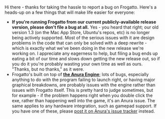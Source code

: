 Hi there - thanks for taking the hassle to report a bug on Frogatto.  Here's a heads-up on a few things that will make life easier for everyone:
- **If you're running Frogatto from our current publicly-available release version, please don't file a bug at all.**  Yes - you heard that right; our old version 1.3 (on the Mac App Store, Ubuntu's repos, etc) is no longer being actively supported.  Most of the serious issues with it are design problems in the code that can only be solved with a deep rewrite - which is exactly what we've been doing in the new release we're working on.  I appreciate any eagerness to help, but filing a bug ends up eating a bit of our time and slows down getting the new release out, so if you do it you're probably wasting your own time as well as ours.  "Thanks, but no thanks," as it were.
- Frogatto's built on top of **[the Anura Engine](https://github.com/anura-engine/anura)**; lots of bugs, especially anything to do with the program failing to launch right, or having major graphical breakdowns, are probably issues with the engine rather than issues with Frogatto itself.  This is pretty hard to judge sometimes, but for example - if the problem happens right when you double click the exe, rather than happening well into the game, it's an Anura issue.  The same applies to any hardware integration, such as gamepad support.  If you have one of these, please [post it on Anura's issue tracker](https://github.com/anura-engine/anura/issues) instead.
